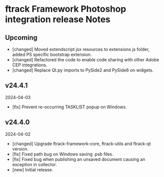 # ftrack Framework Photoshop integration release Notes

## Upcoming

* [changed] Moved extendscript jsx resources to extensions js folder, added PS specific bootstrap extension.
* [changed] Refactored the code to enable code sharing with other Adobe CEP integrations.
* [changed] Replace Qt.py imports to PySide2 and PySide6 on widgets.

## v24.4.1
2024-04-03

* [fix] Prevent re-occurring TASKLIST popup on Windows.

## v24.4.0
2024-04-02

* [changed] Upgrade ftrack-framework-core, ftrack-utils and ftrack-qt version.
* [fix] Fixed path bug on Windows saving .psb files.
* [fix] Fixed bug when publishing an unsaved document causing an exception in collector.
* [new] Initial release.
